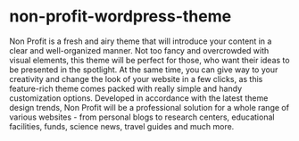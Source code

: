 # non-profit-wordpress-theme
Non Profit is a fresh and airy theme that will introduce your content in a clear and well-organized manner. Not too fancy and overcrowded with visual elements, this theme will be perfect for those, who want their ideas to be presented in the spotlight. At the same time, you can give way to your creativity and change the look of your website in a few clicks, as this feature-rich theme comes packed with really simple and handy customization options. Developed in accordance with the latest theme design trends, Non Profit will be a professional solution for a whole range of various websites - from personal blogs to research centers, educational facilities, funds, science news, travel guides and much more.

